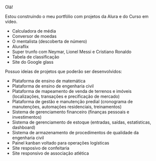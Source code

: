 Olá!

Estou construindo o meu portfólio com projetos da Alura e do Curso em vídeo.

- Calculadora de média
- Conversor de moedas
- O mentalista (descoberta de número)
- Aluraflix
- Super trunfo com Neymar, Lionel Messi e Cristiano Ronaldo
- Tabela de classificação
- Site do Google glass

Possuo ideias de projetos que poderão ser desenvolvidos:

- Plataforma de ensino de matemática
- Plataforma de ensino de engenharia civil
- Plataforma de mapeamento de venda de terrenos e imóveis (localizações, transações e precificação de mercado)
- Plataforma de gestão e manutenção predial (cronograma de manutenções, automações residenciais, treinamentos)
- Sistema de gerenciamento financeiro (finanças pessoais e investimentos)
- Sistema de gerenciamento de estoque (entradas, saídas, estatísticas, dashboard)
- Sistema de armazenamento de procedimentos de qualidade da engenharia civil
- Painel kanban voltado para operações logísticas
- Site resposivo de confeitaria
- Site responsivo de associação atlética

